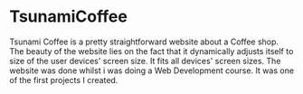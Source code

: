 # TsunamiCoffee
Tsunami Coffee is a pretty straightforward website about a Coffee shop. The beauty of the website lies on the fact that it dynamically adjusts itself to size of the user devices' screen size. It fits all devices' screen sizes. The website was done whilst i was doing a Web Development course. It was one of the first projects I created.
